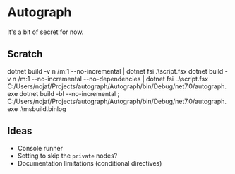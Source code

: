 # Autograph

It's a bit of secret for now.

## Scratch

dotnet build -v n /m:1 --no-incremental  | dotnet fsi .\script.fsx
dotnet build -v n /m:1 --no-incremental --no-dependencies | dotnet fsi ..\script.fsx
C:/Users/nojaf/Projects/autograph/Autograph/bin/Debug/net7.0/autograph.exe
dotnet build -bl --no-incremental ; C:/Users/nojaf/Projects/autograph/Autograph/bin/Debug/net7.0/autograph.exe .\msbuild.binlog

## Ideas

- Console runner
- Setting to skip the `private` nodes?
- Documentation limitations (conditional directives)